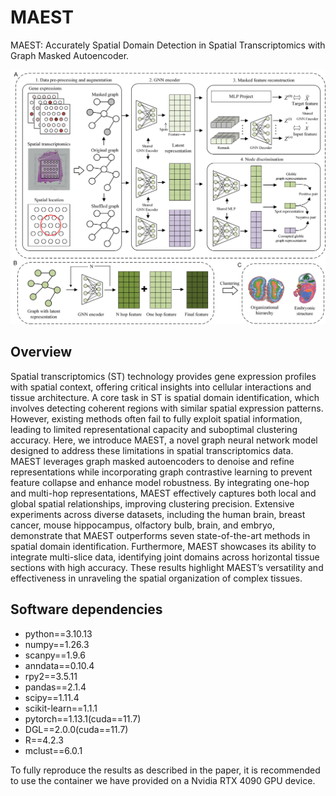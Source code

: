 # MAEST
MAEST: Accurately Spatial Domain Detection in Spatial Transcriptomics with Graph Masked Autoencoder.

![alt text](method.png)

## Overview
Spatial transcriptomics (ST) technology provides gene expression profiles with spatial context, offering critical insights into cellular interactions and tissue architecture. A core task in ST is spatial domain identification, which involves detecting coherent regions with similar spatial expression patterns. However, existing methods often fail to fully exploit spatial information, leading to limited representational capacity and suboptimal clustering accuracy. 
Here, we introduce MAEST, a novel graph neural network model designed to address these limitations in spatial transcriptomics data. MAEST leverages graph masked autoencoders to denoise and refine representations while incorporating graph contrastive learning to prevent feature collapse and enhance model robustness. By integrating one-hop and multi-hop representations, MAEST effectively captures both local and global spatial relationships, improving clustering precision. 
Extensive experiments across diverse datasets, including the human brain, breast cancer, mouse hippocampus, olfactory bulb, brain, and embryo, demonstrate that MAEST outperforms seven state-of-the-art methods in spatial domain identification. Furthermore, MAEST showcases its ability to integrate multi-slice data, identifying joint domains across horizontal tissue sections with high accuracy. These results highlight MAEST’s versatility and effectiveness in unraveling the spatial organization of complex tissues.

## Software dependencies
- python==3.10.13
- numpy==1.26.3
- scanpy==1.9.6
- anndata==0.10.4
- rpy2==3.5.11
- pandas==2.1.4
- scipy==1.11.4
- scikit-learn==1.1.1
- pytorch==1.13.1(cuda==11.7)
- DGL==2.0.0(cuda==11.7)
- R==4.2.3
- mclust==6.0.1

To fully reproduce the results as described in the paper, it is recommended to use the container we have provided on a Nvidia RTX 4090 GPU device.

## 